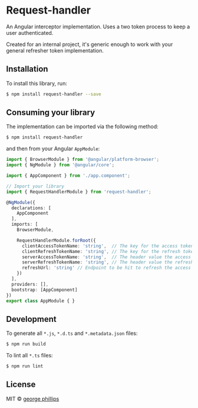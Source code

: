 # Request-handler

An Angular interceptor implementation. Uses a two token process to keep a user authenticated.

Created for an internal project, it's generic enough to work with your general refresher token implementation.


## Installation

To install this library, run:

```bash
$ npm install request-handler --save
```

## Consuming your library

The implementation can be imported via the following method:

```bash
$ npm install request-handler
```

and then from your Angular `AppModule`:

```typescript
import { BrowserModule } from '@angular/platform-browser';
import { NgModule } from '@angular/core';

import { AppComponent } from './app.component';

// Import your library
import { RequestHandlerModule } from 'request-handler';

@NgModule({
  declarations: [
    AppComponent
  ],
  imports: [
    BrowserModule,

    RequestHandlerModule.forRoot({
      clientAccessTokenName: 'string',  // The key for the access token in storage.
      clientRefreshTokenName: 'string', // The key for the refresh token in storage. 
      serverAccessTokenName: 'string',  // The header value the access token is stored in
      serverRefreshTokenName: 'string', // The header value the refresh token is stored in.
      refreshUrl: 'string' // Endpoint to be hit to refresh the access token when it expires.
    })
  ],
  providers: [],
  bootstrap: [AppComponent]
})
export class AppModule { }
```

## Development

To generate all `*.js`, `*.d.ts` and `*.metadata.json` files:

```bash
$ npm run build
```

To lint all `*.ts` files:

```bash
$ npm run lint
```

## License

MIT © [george phillips](mailto:george.phillips@blackswan.com)
